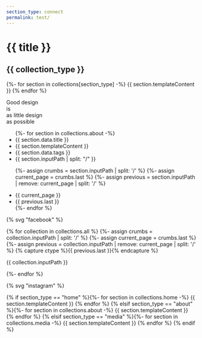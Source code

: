 ```yaml
---
section_type: connect
permalink: test/
---
```


# {{ title }}
 
 ## {{ collection_type }}
 
 {%- for section in collections[section_type] -%}
{{ section.templateContent }}
{% endfor %}
 
 <div class="justify-center items-center">
    <div>
      <span class="text-change">Good design</span><br/>
      <span class="change">is<br/>as little design<br/>as possible</span><br/>
      <span x-data="{message:'🤖 Hello World 🤓'}" x-text="message"></span>
    </div>
  </div>
  
<ul>
  {%- for section in collections.about -%}
  <li>{{ section.data.title }}</li>
  <li>{{ section.templateContent }}</li>
  <li>{{ section.data.tags }}</li>
  <li>{{ section.inputPath | split: "/" }}</li>

  {%- assign crumbs = section.inputPath | split: '/' %}
  {%- assign current_page = crumbs.last %}
  {%- assign previous = section.inputPath | remove: current_page | split: '/' %}
  <li>{{ current_page }}</li>
  <li>{{ previous.last }}</li>
  {%- endfor %}
</ul>


{% svg "facebook" %}

{% for collection in collections.all %}
{%- assign crumbs = collection.inputPath | split: '/' %}
  {%- assign current_page = crumbs.last %}
  {%- assign previous = collection.inputPath | remove: current_page | split: '/' %}
  {% capture ctype %}{{ previous.last }}{% endcapture %}
<p>{{ collection.inputPath }}</p>
{%- endfor %}


{% svg "instagram" %}

{% if section_type == "home" %}{%- for section in collections.home -%}
{{ section.templateContent }}
{% endfor %}
{% elsif section_type == "about" %}{%- for section in collections.about -%}
{{ section.templateContent }}
{% endfor %}
{% elsif section_type == "media" %}{%- for section in collections.media -%}
{{ section.templateContent }}
{% endfor %}
{% endif %}
